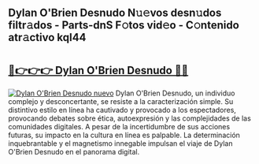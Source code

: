 ## Dylan O'Brien Desnudo N𝚞𝚎vos desn𝚞dos filtr𝚊dos - Parts-dnS F𝚘tos vid𝚎o - C𝚘ntenido atr𝚊ctivo kqI44

# <h2><a href="http://mb74xmm.tromn.icu/?c=Dylan+O%27Brien+Desnudo">🔗👉👉👉 Dylan O'Brien Desnudo 🔗🔗</a></h2>

[![Dylan O'Brien Desnudo nuevo](https://i.imgur.com/pEAQMta.gif)](http://mb74xmm.tromn.icu/?c=Dylan+O%27Brien+Desnudo)
Dylan O'Brien Desnudo, un individuo complejo y desconcertante, se resiste a la caracterización simple. Su distintivo estilo en línea ha cautivado y provocado a los espectadores, provocando debates sobre ética, autoexpresión y las complejidades de las comunidades digitales. A pesar de la incertidumbre de sus acciones futuras, su impacto en la cultura en línea es palpable. La determinación inquebrantable y el magnetismo innegable impulsan el viaje de Dylan O'Brien Desnudo en el panorama digital.
